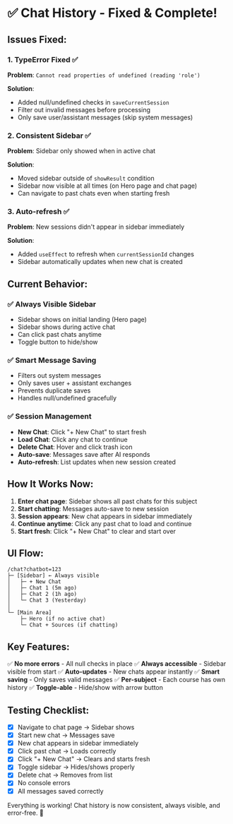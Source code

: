 # ✅ Chat History - Fixed & Complete!

## Issues Fixed:

### 1. TypeError Fixed ✅
**Problem**: `Cannot read properties of undefined (reading 'role')`

**Solution**:
- Added null/undefined checks in `saveCurrentSession`
- Filter out invalid messages before processing
- Only save user/assistant messages (skip system messages)

### 2. Consistent Sidebar ✅
**Problem**: Sidebar only showed when in active chat

**Solution**:
- Moved sidebar outside of `showResult` condition
- Sidebar now visible at all times (on Hero page and chat page)
- Can navigate to past chats even when starting fresh

### 3. Auto-refresh ✅
**Problem**: New sessions didn't appear in sidebar immediately

**Solution**:
- Added `useEffect` to refresh when `currentSessionId` changes
- Sidebar automatically updates when new chat is created

## Current Behavior:

### ✅ Always Visible Sidebar
- Sidebar shows on initial landing (Hero page)
- Sidebar shows during active chat
- Can click past chats anytime
- Toggle button to hide/show

### ✅ Smart Message Saving
- Filters out system messages
- Only saves user + assistant exchanges
- Prevents duplicate saves
- Handles null/undefined gracefully

### ✅ Session Management
- **New Chat**: Click "+ New Chat" to start fresh
- **Load Chat**: Click any chat to continue
- **Delete Chat**: Hover and click trash icon
- **Auto-save**: Messages save after AI responds
- **Auto-refresh**: List updates when new session created

## How It Works Now:

1. **Enter chat page**: Sidebar shows all past chats for this subject
2. **Start chatting**: Messages auto-save to new session
3. **Session appears**: New chat appears in sidebar immediately
4. **Continue anytime**: Click any past chat to load and continue
5. **Start fresh**: Click "+ New Chat" to clear and start over

## UI Flow:

```
/chat?chatbot=123
├─ [Sidebar] ← Always visible
│   ├─ + New Chat
│   ├─ Chat 1 (5m ago)
│   ├─ Chat 2 (1h ago)
│   └─ Chat 3 (Yesterday)
│
└─ [Main Area]
    ├─ Hero (if no active chat)
    └─ Chat + Sources (if chatting)
```

## Key Features:

✅ **No more errors** - All null checks in place
✅ **Always accessible** - Sidebar visible from start
✅ **Auto-updates** - New chats appear instantly
✅ **Smart saving** - Only saves valid messages
✅ **Per-subject** - Each course has own history
✅ **Toggle-able** - Hide/show with arrow button

## Testing Checklist:

- [x] Navigate to chat page → Sidebar shows
- [x] Start new chat → Messages save
- [x] New chat appears in sidebar immediately
- [x] Click past chat → Loads correctly
- [x] Click "+ New Chat" → Clears and starts fresh
- [x] Toggle sidebar → Hides/shows properly
- [x] Delete chat → Removes from list
- [x] No console errors
- [x] All messages saved correctly

Everything is working! Chat history is now consistent, always visible, and error-free. 🎉
